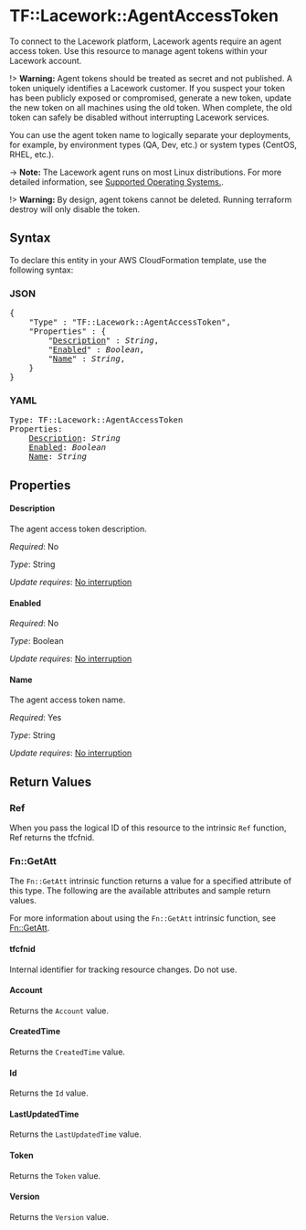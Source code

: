 # TF::Lacework::AgentAccessToken

To connect to the Lacework platform, Lacework agents require an agent access token. Use this resource to
manage agent tokens within your Lacework account. 

!> **Warning:** Agent tokens should be treated as secret and not published. A token uniquely identifies
a Lacework customer. If you suspect your token has been publicly exposed or compromised, generate a new
token, update the new token on all machines using the old token. When complete, the old token can safely
be disabled without interrupting Lacework services.

You can use the agent token name to logically separate your deployments, for example, by environment types
(QA, Dev, etc.) or system types (CentOS, RHEL, etc.).

-> **Note:** The Lacework agent runs on most Linux distributions. For more detailed information, see
	[Supported Operating Systems.](https://support.lacework.com/hc/en-us/articles/360005230014-Supported-Operating-Systems).

!> **Warning:** By design, agent tokens cannot be deleted. Running terraform destroy will only disable the token.

## Syntax

To declare this entity in your AWS CloudFormation template, use the following syntax:

### JSON

<pre>
{
    "Type" : "TF::Lacework::AgentAccessToken",
    "Properties" : {
        "<a href="#description" title="Description">Description</a>" : <i>String</i>,
        "<a href="#enabled" title="Enabled">Enabled</a>" : <i>Boolean</i>,
        "<a href="#name" title="Name">Name</a>" : <i>String</i>,
    }
}
</pre>

### YAML

<pre>
Type: TF::Lacework::AgentAccessToken
Properties:
    <a href="#description" title="Description">Description</a>: <i>String</i>
    <a href="#enabled" title="Enabled">Enabled</a>: <i>Boolean</i>
    <a href="#name" title="Name">Name</a>: <i>String</i>
</pre>

## Properties

#### Description

The agent access token description.

_Required_: No

_Type_: String

_Update requires_: [No interruption](https://docs.aws.amazon.com/AWSCloudFormation/latest/UserGuide/using-cfn-updating-stacks-update-behaviors.html#update-no-interrupt)

#### Enabled

_Required_: No

_Type_: Boolean

_Update requires_: [No interruption](https://docs.aws.amazon.com/AWSCloudFormation/latest/UserGuide/using-cfn-updating-stacks-update-behaviors.html#update-no-interrupt)

#### Name

The agent access token name.

_Required_: Yes

_Type_: String

_Update requires_: [No interruption](https://docs.aws.amazon.com/AWSCloudFormation/latest/UserGuide/using-cfn-updating-stacks-update-behaviors.html#update-no-interrupt)

## Return Values

### Ref

When you pass the logical ID of this resource to the intrinsic `Ref` function, Ref returns the tfcfnid.

### Fn::GetAtt

The `Fn::GetAtt` intrinsic function returns a value for a specified attribute of this type. The following are the available attributes and sample return values.

For more information about using the `Fn::GetAtt` intrinsic function, see [Fn::GetAtt](https://docs.aws.amazon.com/AWSCloudFormation/latest/UserGuide/intrinsic-function-reference-getatt.html).

#### tfcfnid

Internal identifier for tracking resource changes. Do not use.

#### Account

Returns the <code>Account</code> value.

#### CreatedTime

Returns the <code>CreatedTime</code> value.

#### Id

Returns the <code>Id</code> value.

#### LastUpdatedTime

Returns the <code>LastUpdatedTime</code> value.

#### Token

Returns the <code>Token</code> value.

#### Version

Returns the <code>Version</code> value.

